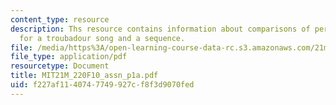 ```yaml
---
content_type: resource
description: Ths resource contains information about comparisons of performance practice
  for a troubadour song and a sequence.
file: /media/https%3A/open-learning-course-data-rc.s3.amazonaws.com/21m-220-early-music-fall-2010/f227af1140747749927cf8f3d9070fed_MIT21M_220F10_assn_p1a.pdf
file_type: application/pdf
resourcetype: Document
title: MIT21M_220F10_assn_p1a.pdf
uid: f227af11-4074-7749-927c-f8f3d9070fed
---
```


